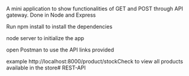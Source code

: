 A mini application to show functionalities of GET and POST through API gateway. 
Done in Node and Express

Run npm install to install the dependencies

node server to initialize the app

open Postman to use the API links provided

example http://localhost:8000/product/stockCheck to view all products available in the store# REST-API
